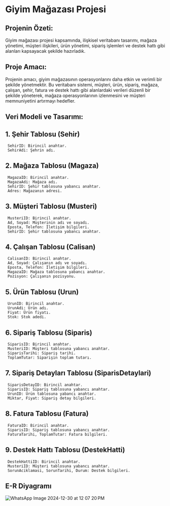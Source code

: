 # Giyim Mağazası Projesi

## Projenin Özeti:
Giyim mağazası projesi kapsamında, ilişkisel veritabanı tasarımı, mağaza yönetimi, müşteri ilişkileri, ürün yönetimi, sipariş işlemleri ve destek hattı gibi alanları kapsayacak şekilde hazırladık.

## Proje Amacı:
Projenin amacı, giyim mağazasının operasyonlarını daha etkin ve verimli bir şekilde yönetmektir. Bu veritabanı sistemi, müşteri, ürün, sipariş, mağaza, çalışan, şehir, fatura ve destek hattı gibi alanlardaki verileri düzenli bir şekilde yöneterek, mağaza operasyonlarının izlenmesini ve müşteri memnuniyetini artırmayı hedefler.

## Veri Modeli ve Tasarımı:
## 1.	Şehir Tablosu (Sehir)
     SehirID: Birincil anahtar.
     SehirAdi: Şehrin adı.
## 2.	Mağaza Tablosu (Magaza)
     MagazaID: Birincil anahtar.
     MagazaAdi: Mağaza adı.
     SehirID: Şehir tablosuna yabancı anahtar.
     Adres: Mağazanın adresi.
## 3.	Müşteri Tablosu (Musteri)
     MusteriID: Birincil anahtar.
     Ad, Soyad: Müşterinin adı ve soyadı.
     Eposta, Telefon: İletişim bilgileri.
     SehirID: Şehir tablosuna yabancı anahtar.
## 4.	Çalışan Tablosu (Calisan)
     CalisanID: Birincil anahtar.
     Ad, Soyad: Çalışanın adı ve soyadı.
     Eposta, Telefon: İletişim bilgileri.
     MagazaID: Mağaza tablosuna yabancı anahtar.
     Pozisyon: Çalışanın pozisyonu.
## 5.	Ürün Tablosu (Urun)
     UrunID: Birincil anahtar.
     UrunAdi: Ürün adı.
     Fiyat: Ürün fiyatı.
     Stok: Stok adedi.
## 6.	Sipariş Tablosu (Siparis)
     SiparisID: Birincil anahtar.
     MusteriID: Müşteri tablosuna yabancı anahtar.
     SiparisTarihi: Sipariş tarihi.
     ToplamTutar: Siparişin toplam tutarı.
## 7.	Sipariş Detayları Tablosu (SiparisDetaylari)
     SiparisDetayID: Birincil anahtar.
     SiparisID: Sipariş tablosuna yabancı anahtar.
     UrunID: Ürün tablosuna yabancı anahtar.
     Miktar, Fiyat: Sipariş detay bilgileri.
## 8.	Fatura Tablosu (Fatura)
     FaturaID: Birincil anahtar.
     SiparisID: Sipariş tablosuna yabancı anahtar.
     FaturaTarihi, ToplamTutar: Fatura bilgileri.
## 9.	Destek Hattı Tablosu (DestekHatti)
     DestekHattiID: Birincil anahtar.
     MusteriID: Müşteri tablosuna yabancı anahtar.
     SorunAciklamasi, SorunTarihi, Durum: Destek bilgileri.



## E-R Diyagramı

![WhatsApp Image 2024-12-30 at 12 07 20 PM](https://github.com/user-attachments/assets/fed91638-7016-4218-8d34-695a92a87d7d)
